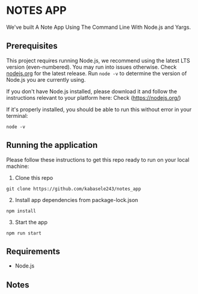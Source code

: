 # NOTES APP

We've built A Note App Using The Command Line With Node.js and Yargs.

## Prerequisites
This project requires running Node.js, we recommend using the latest LTS version (even-numbered). You may run into issues otherwise. Check [nodejs.org](https://nodejs.org/) for the latest release. Run `node -v` to determine the version of Node.js you are currently using.

If you don't have Node.js installed, please download it and follow the instructions relevant to your platform here: Check (https://nodejs.org/)

If it's properly installed, you should be able to run this without error in your terminal:

`node -v`


## Running the application
Please follow these instructions to get this repo ready to run on your local machine:

1. Clone this repo

  `git clone https://github.com/kabasele243/notes_app`

2. Install app dependencies from package-lock.json

  `npm install`

3. Start the app

  `npm run start`

## Requirements
- Node.js 

## Notes

